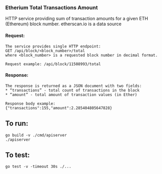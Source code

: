 ### Etherium Total Transactions Amount
HTTP service providing sum of transaction amounts for a given ETH (Ethereum) block number.
etherscan.io is a data source

#### Request:
    The service provides single HTTP endpoint:
    GET /api/block/<block_number>/total
    where <block_number> is a requested block number in decimal format.

    Request example: /api/block/11508993/total
#### Response:
    The response is returned as a JSON document with two fields:
    * “transactions” - total count of transactions in the block
    * “amount” - total amount of transaction values (in Ether)

    Response body example:
    {"transactions":155,"amount":2.285404805647828}
## To run:
    go build -v ./cmd/apiserver
    ./apiserver

## To test:
    go test -v -timeout 30s ./...